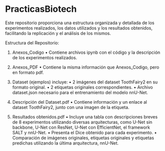# PracticasBiotech

Este repositorio proporciona una estructura organizada y detallada de los experimentos realizados, los datos utilizados y los resultados obtenidos, facilitando la replicación y el análisis de los mismos.

Estructura del Repositorio:
1.	Anexos_Codigo
•	Contiene archivos ipynb con el código y la descripción de los experimentos realizados.

2.	Anexos_PDF
•	Contiene la misma información que Anexos_Codigo, pero en formato pdf.

3.	Dataset (ejemplos) incluye:
•	2 imágenes del dataset ToothFairy2 en su formato original.
•	2 etiquetas originales correspondientes.
•	Archivo dataset.json necesario para el entrenamiento del modelo nnU-Net.

4.	Descripción del Dataset.pdf
•	Contiene información y un enlace al dataset ToothFairy2, junto con una imagen de la etiqueta.

5.	Resultados obtenidos.pdf
•	Incluye una tabla con descripciones breves de 8 experimentos utilizando diversas arquitecturas, como U-Net sin backbone, U-Net con ResNet, U-Net con EfficientNet, el framework SALT y nnU-Net.
•	Presenta el Dice obtenido para cada experimento.
•	Comparación de imágenes originales, etiquetas originales y etiquetas predichas utilizando la última arquitectura, nnU-Net.

